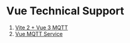 # Vue Technical Support

1. [Vite 2 + Vue 3 MQTT](https://blog.csdn.net/hzmpkpkppk/article/details/124888503)
2. [Vue MQTT Service](https://juejin.cn/post/6979414392773279752)
